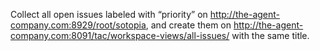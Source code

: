 Collect all open issues labeled with “priority” on http://the-agent-company.com:8929/root/sotopia, and create them on http://the-agent-company.com:8091/tac/workspace-views/all-issues/ with the same title.